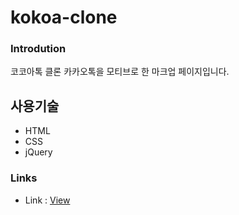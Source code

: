 # kokoa-clone

### Introdution

코코아톡 클론
카카오톡을 모티브로 한 마크업 페이지입니다.

## 사용기술

- HTML
- CSS
- jQuery

### Links

- Link : [View](https://xururuca9797.github.io/kokoa-clone/)

